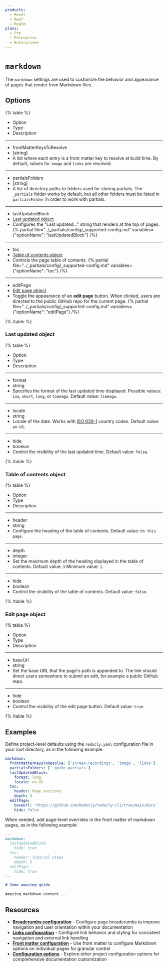 ```yaml
---
products:
  - Revel
  - Reef
  - Realm
plans:
  - Pro
  - Enterprise
  - Enterprise+
---
```

# `markdown`

The `markdown` settings are used to customize the behavior and appearance of pages that render from Markdown files.

## Options

{% table %}

- Option
- Type
- Description

---

- frontMatterKeysToResolve
- [string]
- A list where each entry is a front matter key to resolve at build time.
  By default, values for `image` and `links` are resolved.

---

- partialsFolders
- [string]
- A list of directory paths to folders used for storing partials.
  The `_partials` folder works by default, but all other folders must be listed in `partialsFolder` in order to work with partials.

---

- lastUpdatedBlock
- [Last updated object](#last-updated-object)
- Configures the "Last updated..." string that renders at the top of pages.
{% partial file="../_partials/config/_supported-config.md" variables={"optionName": "lastUpdatedBlock"} /%}

---

- toc
- [Table of contents object](#table-of-contents-object)
- Controls the page table of contents.
{% partial file="../_partials/config/_supported-config.md" variables={"optionName": "toc"} /%}

---

- editPage
- [Edit page object](#edit-page-object)
- Toggle the appearance of an **edit page** button.
  When clicked, users are directed to the public GitHub repo for the current page.
{% partial file="../_partials/config/_supported-config.md" variables={"optionName": "editPage"} /%}

{% /table %}

### Last updated object

{% table %}

- Option
- Type
- Description

---

- format
- string
- Specifies the format of the last updated time displayed.
  Possible values: `iso`, `short`, `long`, or `timeago`.
  Default value: `timeago`.

---

- locale
- string
- Locale of the date.
  Works with [ISO 639-1](https://en.wikipedia.org/wiki/ISO_639-1) country codes.
  Default value: `en-US`.

---

- hide
- boolean
- Control the visibility of the last updated time.
  Default value: `false`.

{% /table %}

### Table of contents object

{% table %}

- Option
- Type
- Description

---

- header
- string
- Configure the heading of the table of contents.
  Default value: `On this page`.

---

- depth
- integer
- Set the maximum depth of the heading displayed in the table of contents.
  Default value: `3` Minimum value: `1`.

---

- hide
- boolean
- Control the visibility of the table of contents.
  Default value: `false`.

{% /table %}

### Edit page object

{% table %}

- Option
- Type
- Description

---

- baseUrl
- string
- Set the base URL that the page's path is appended to.
  The link should direct users somewhere to submit an edit, for example a public GitHub repo.

---

- hide
- boolean
- Control the visibility of the edit page button.
  Default value: `true`.

{% /table %}

## Examples

Define project-level defaults using the `redocly.yaml` configuration file in your root directory, as in the following example:

```yaml {% title="redocly.yaml" %}
markdown:
  frontMatterKeysToResolve: ['screen-recordings', 'image', 'links']
  partialsFolders: ['_guide-partials']
  lastUpdatedBlock:
    format: long
    locale: en-US
  toc:
    header: Page sections
    depth: 3
  editPage:
    baseUrl: 'https://github.com/Redocly/redocly-cli/tree/main/docs'
    hide: false
```

When needed, add page-level overrides in the front matter of markdown pages, as in the following example:

```markdown
---
markdown:
  lastUpdatedBlock:
    hide: true
  toc:
    header: Tutorial steps
    depth: 5
  editPage:
    hide: true
---

# Some amazing guide

Amazing markdown content...

```

## Resources

- **[Breadcrumbs configuration](./breadcrumbs.md)** - Configure page breadcrumbs to improve navigation and user orientation within your documentation
- **[Links configuration](./links.md)** - Configure link behavior and styling for consistent navigation and external link handling
- **[Front matter configuration](./front-matter-config.md)** - Use front matter to configure Markdown options on individual pages for granular control
- **[Configuration options](./index.md)** - Explore other project configuration options for comprehensive documentation customization
